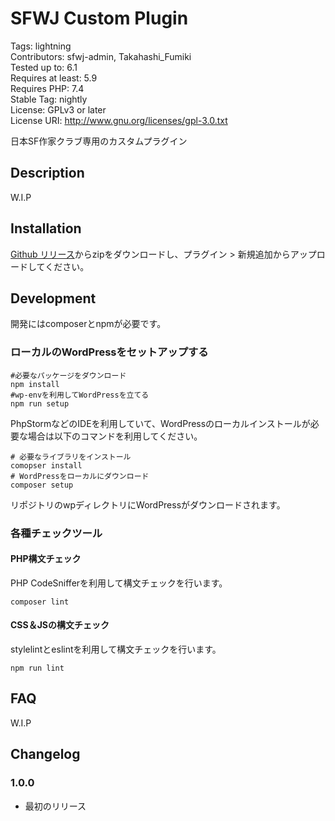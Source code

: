 # SFWJ Custom Plugin

Tags: lightning  
Contributors: sfwj-admin, Takahashi_Fumiki  
Tested up to: 6.1  
Requires at least: 5.9  
Requires PHP: 7.4  
Stable Tag: nightly  
License: GPLv3 or later  
License URI: http://www.gnu.org/licenses/gpl-3.0.txt

日本SF作家クラブ専用のカスタムプラグイン

## Description

W.I.P

## Installation

[Github リリース](https://github.com/sfwj-admin/sfwj-web/releases/)からzipをダウンロードし、プラグイン > 新規追加からアップロードしてください。

## Development

開発にはcomposerとnpmが必要です。

### ローカルのWordPressをセットアップする

```
#必要なパッケージをダウンロード
npm install
#wp-envを利用してWordPressを立てる
npm run setup
```

PhpStormなどのIDEを利用していて、WordPressのローカルインストールが必要な場合は以下のコマンドを利用してください。

```
# 必要なライブラリをインストール
comopser install
# WordPressをローカルにダウンロード
composer setup
```

リポジトリのwpディレクトリにWordPressがダウンロードされます。

### 各種チェックツール

#### PHP構文チェック

PHP CodeSnifferを利用して構文チェックを行います。

```
composer lint
```

#### CSS＆JSの構文チェック

stylelintとeslintを利用して構文チェックを行います。

```
npm run lint
```

## FAQ

W.I.P

## Changelog

### 1.0.0

* 最初のリリース
